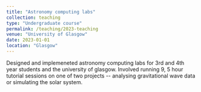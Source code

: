 ```yaml
---
title: "Astronomy computing labs"
collection: teaching
type: "Undergraduate course"
permalink: /teaching/2023-teaching
venue: "University of Glasgow"
date: 2023-01-01
location: "Glasgow"
---
```


Designed and implemeneted astronomy computing labs for 3rd and 4th year students and the university of glasgow. Involved running 9, 5 hour tutorial sessions on one of two projects -- analysing gravitational wave data or simulating the solar system.


